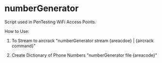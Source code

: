 # numberGenerator
Script used in PenTesting WiFi Access Points.

How to Use:
1. To Stream to aircrack
    "numberGenerator stream {areacdoe} | {aircrack command}"

2. Create Dictionary of Phone Numbers
    "numberGenerator file {areacode}"
